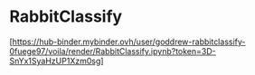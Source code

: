 # RabbitClassify
[https://hub-binder.mybinder.ovh/user/goddrew-rabbitclassify-0fuege97/voila/render/RabbitClassify.ipynb?token=3D-SnYx1SyaHzUP1Xzm0sg]
